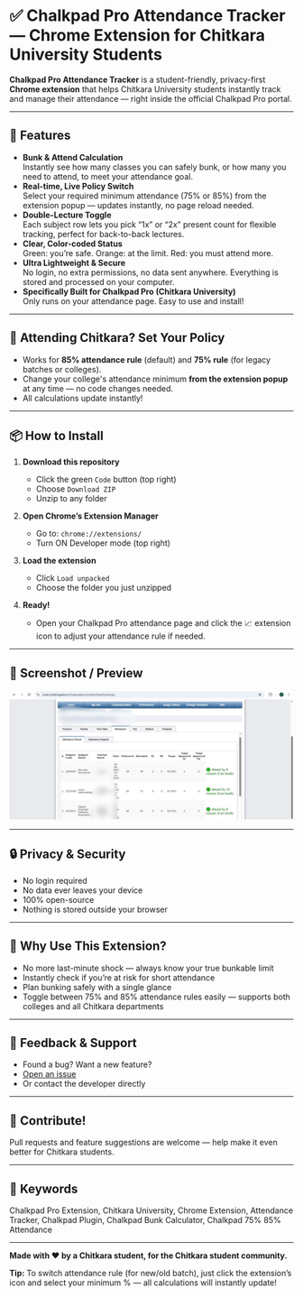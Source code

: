 # ✅ Chalkpad Pro Attendance Tracker — Chrome Extension for Chitkara University Students

**Chalkpad Pro Attendance Tracker** is a student-friendly, privacy-first **Chrome extension** that helps Chitkara University students instantly track and manage their attendance — right inside the official Chalkpad Pro portal.

---

## 🚀 Features

- **Bunk & Attend Calculation**  
  Instantly see how many classes you can safely bunk, or how many you need to attend, to meet your attendance goal.
- **Real-time, Live Policy Switch**  
  Select your required minimum attendance (75% or 85%) from the extension popup — updates instantly, no page reload needed.
- **Double-Lecture Toggle**  
  Each subject row lets you pick “1x” or “2x” present count for flexible tracking, perfect for back-to-back lectures.
- **Clear, Color-coded Status**  
  Green: you’re safe. Orange: at the limit. Red: you must attend more.
- **Ultra Lightweight & Secure**  
  No login, no extra permissions, no data sent anywhere. Everything is stored and processed on your computer.
- **Specifically Built for Chalkpad Pro (Chitkara University)**  
  Only runs on your attendance page. Easy to use and install!

---

## 🎯 Attending Chitkara? Set Your Policy

- Works for **85% attendance rule** (default) and **75% rule** (for legacy batches or colleges).
- Change your college's attendance minimum **from the extension popup** at any time — no code changes needed.
- All calculations update instantly!

---

## 📦 How to Install

1. **Download this repository**
   - Click the green `Code` button (top right)
   - Choose `Download ZIP`
   - Unzip to any folder

2. **Open Chrome’s Extension Manager**
   - Go to: `chrome://extensions/`
   - Turn ON Developer mode (top right)

3. **Load the extension**
   - Click `Load unpacked`
   - Choose the folder you just unzipped

4. **Ready!**
   - Open your Chalkpad Pro attendance page and click the 📈 extension icon to adjust your attendance rule if needed.

---

## 📸 Screenshot / Preview

<!-- Add your screenshot here! Example: -->
![Preview of Chalkpad Pro Attendance Tracker](preview.jpg)

---

## 🔒 Privacy & Security

- No login required
- No data ever leaves your device
- 100% open-source
- Nothing is stored outside your browser

---

## 👀 Why Use This Extension?

- No more last-minute shock — always know your true bunkable limit
- Instantly check if you’re at risk for short attendance
- Plan bunking safely with a single glance
- Toggle between 75% and 85% attendance rules easily — supports both colleges and all Chitkara departments

---

## 💬 Feedback & Support

- Found a bug? Want a new feature?
- [Open an issue](https://github.com/abhay-prashar/Chalkpad-Pro-Attendance-Tracker/issues)  
- Or contact the developer directly

---

## 🤝 Contribute!

Pull requests and feature suggestions are welcome — help make it even better for Chitkara students.

---

## 🔎 Keywords

Chalkpad Pro Extension, Chitkara University, Chrome Extension, Attendance Tracker, Chalkpad Plugin, Chalkpad Bunk Calculator, Chalkpad 75% 85% Attendance

---

**Made with ❤️ by a Chitkara student, for the Chitkara student community.**

**Tip:** To switch attendance rule (for new/old batch), just click the extension’s icon and select your minimum % — all calculations will instantly update!
